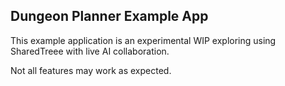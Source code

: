 ## Dungeon Planner Example App

This example application is an experimental WIP exploring using SharedTreee with live AI collaboration.

Not all features may work as expected.
